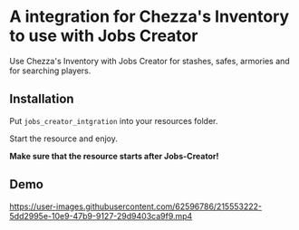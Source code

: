 
# A integration for Chezza's Inventory to use with Jobs Creator

Use Chezza's Inventory with Jobs Creator for stashes, safes, armories and for searching players.

## Installation

Put ```jobs_creator_intgration``` into your resources folder.

Start the resource and enjoy.

**Make sure that the resource starts after Jobs-Creator!**

## Demo

https://user-images.githubusercontent.com/62596786/215553222-5dd2995e-10e9-47b9-9127-29d9403ca9f9.mp4
